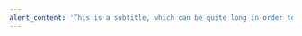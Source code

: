 ```yaml
---
alert_content: 'This is a subtitle, which can be quite long in order to give a good idea '
---
```


